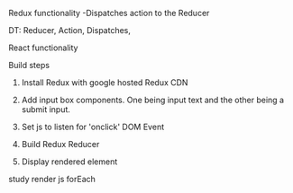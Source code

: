 Redux functionality
-Dispatches action to the Reducer




DT: Reducer, Action, Dispatches,


React functionality








Build steps
1. Install Redux with google hosted Redux CDN
2. Add input box components. One being input text and the other being a submit input.
3. Set js to listen for 'onclick' DOM Event
4. Build Redux Reducer


5. Display rendered element



study
render
js forEach
